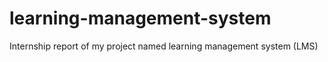# learning-management-system
Internship report of my project named learning management system (LMS)
